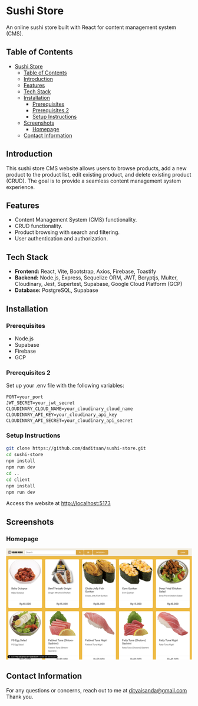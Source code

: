 # Sushi Store

An online sushi store built with React for content management system (CMS).

## Table of Contents

- [Sushi Store](#sushi-store)
  - [Table of Contents](#table-of-contents)
  - [Introduction](#introduction)
  - [Features](#features)
  - [Tech Stack](#tech-stack)
  - [Installation](#installation)
    - [Prerequisites](#prerequisites)
    - [Prerequisites 2](#prerequisites-2)
    - [Setup Instructions](#setup-instructions)
  - [Screenshots](#screenshots)
    - [Homepage](#homepage)
  - [Contact Information](#contact-information)

## Introduction

This sushi store CMS website allows users to browse products, add a new product to the product list, edit existing product, and delete existing product (CRUD). The goal is to provide a seamless content management system experience.

## Features

- Content Management System (CMS) functionality.
- CRUD functionality.
- Product browsing with search and filtering.
- User authentication and authorization.

## Tech Stack

- **Frontend:** React, Vite, Bootstrap, Axios, Firebase, Toastify
- **Backend:** Node.js, Express, Sequelize ORM, JWT, Bcryptjs, Multer, Cloudinary, Jest, Supertest, Supabase, Google Cloud Platform (GCP)
- **Database:** PostgreSQL, Supabase

## Installation

### Prerequisites

- Node.js
- Supabase
- Firebase
- GCP

### Prerequisites 2

Set up your .env file with the following variables:

```env
PORT=your_port
JWT_SECRET=your_jwt_secret
CLOUDINARY_CLOUD_NAME=your_cloudinary_cloud_name
CLOUDINARY_API_KEY=your_cloudinary_api_key
CLOUDINARY_API_SECRET=your_cloudinary_api_secret
```

### Setup Instructions

```bash
git clone https://github.com/daditsan/sushi-store.git
cd sushi-store
npm install
npm run dev
cd ..
cd client
npm install
npm run dev
```

Access the website at <http://localhost:5173>

## Screenshots

### Homepage

![Homepage](Homepage.png)

## Contact Information

For any questions or concerns, reach out to me at <dityaisanda@gmail.com>
Thank you.
